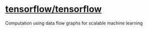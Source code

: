 # [tensorflow/tensorflow](https://github.com/tensorflow/tensorflow)

Computation using data flow graphs for scalable machine learning

